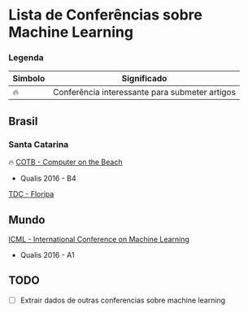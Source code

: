 # Lista de Conferências sobre Machine Learning


### Legenda

| Simbolo | Significado|
|---------|------------|
| 🔥      | Conferência interessante para submeter artigos |


## Brasil


### Santa Catarina

🔥 [COTB - Computer on the Beach](https://www.computeronthebeach.com.br)
  * Qualis 2016 - B4

[TDC - Floripa](https://thedevconf.com/tdc/2019/florianopolis/trilhas)

## Mundo


[ICML - International Conference on Machine Learning](https://icml.cc)
   * Qualis 2016 - A1

## TODO

- [ ] Extrair dados de outras conferencias sobre machine learning
